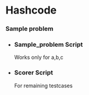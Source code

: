 # Hashcode 

### Sample problem
 * ### Sample_problem Script
    Works only for a,b,c
 * ### Scorer Script
    For remaining testcases
